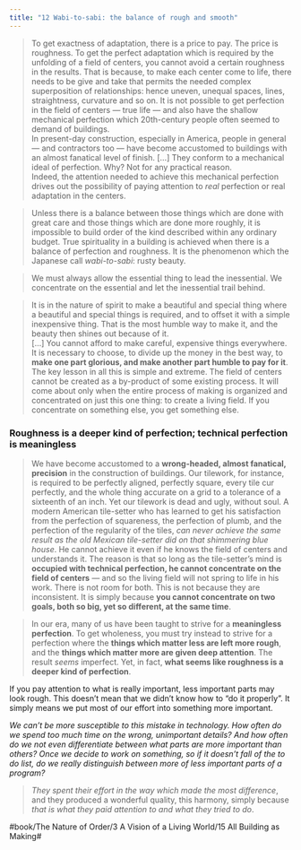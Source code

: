 ```yaml
---
title: "12 Wabi-to-sabi: the balance of rough and smooth"
---
```


> To get exactness of adaptation, there is a price to pay. The price is roughness. To get the perfect adaptation which is required by the unfolding of a field of centers, you cannot avoid a certain roughness in the results. That is because, to make each center come to life, there needs to be give and take that permits the needed complex superposition of relationships: hence uneven, unequal spaces, lines, straightness, curvature and so on. It is not possible to get perfection in the field of centers — true life — and also have the shallow mechanical perfection which 20th-century people often seemed to demand of buildings.  
> In present-day construction, especially in America, people in general — and contractors too — have become accustomed to buildings with an almost fanatical level of finish. […] They conform to a mechanical ideal of perfection. Why? Not for any practical reason.  
> Indeed, the attention needed to achieve this mechanical perfection drives out the possibility of paying attention to *real* perfection or real adaptation in the centers.  

> Unless there is a balance between those things which are done with great care and those things which are done more roughly, it is impossible to build order of the kind described within any ordinary budget. True spirituality in a building is achieved when there is a balance of perfection and roughness. It is the phenomenon which the Japanese call *wabi-to-sabi*: rusty beauty.  

> We must always allow the essential thing to lead the inessential. We concentrate on the essential and let the inessential trail behind.  

> It is in the nature of spirit to make a beautiful and special thing where a beautiful and special things is required, and to offset it with a simple inexpensive thing. That is the most humble way to make it, and the beauty then shines out because of it.  
> […] You cannot afford to make careful, expensive things everywhere. It is necessary to choose, to divide up the money in the best way, to **make one part glorious, and make another part humble to pay for it**.  
> The key lesson in all this is simple and extreme. The field of centers cannot be created as a by-product of some existing process. It will come about only when the entire process of making is organized and concentrated on just this one thing: to create a living field. If you concentrate on something else, you get something else.  

### Roughness is a deeper kind of perfection; technical perfection is meaningless
> We have become accustomed to a **wrong-headed, almost fanatical, precision** in the construction of buildings. Our tilework, for instance, is required to be perfectly aligned, perfectly square, every tile cur perfectly, and the whole thing accurate on a grid to a tolerance of a sixteenth of an inch. Yet our tilework is dead and ugly, without soul. A modern American tile-setter who has learned to get his satisfaction from the perfection of squareness, the perfection of plumb, and the perfection of the regularity of the tiles, *can never achieve the same result as the old Mexican tile-setter did on that shimmering blue house*. He cannot achieve it even if he knows the field of centers and understands it. The reason is that so long as the tile-setter’s mind is **occupied with technical perfection, he cannot concentrate on the field of centers** — and so the living field will not spring to life in his work. There is not room for both. This is not because they are inconsistent. It is simply because **you cannot concentrate on two goals, both so big, yet so different, at the same time**.  

> In our era, many of us have been taught to strive for a **meaningless perfection**. To get wholeness, you must try instead to strive for a perfection where the **things which matter less are left more rough**, and the **things which matter more are given deep attention**. The result *seems* imperfect. Yet, in fact, **what seems like roughness is a deeper kind of perfection**.  

If you pay attention to what is really important, less important parts may look rough. This doesn’t mean that we didn’t know how to “do it properly”. It simply means we put most of our effort into something more important.

*We can’t be more susceptible to this mistake in technology. How often do we spend too much time on the wrong, unimportant details? And how often do we not even differentiate between what parts are more important than others? Once we decide to work on something, so if it doesn’t fall of the to do list, do we really distinguish between more of less important parts of a program?*

> *They spent their effort in the way which made the most difference*, and they produced a wonderful quality, this harmony, simply because *that is what they paid attention to and what they tried to do*.  

#book/The Nature of Order/3 A Vision of a Living World/15 All Building as Making#